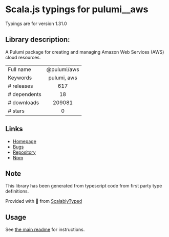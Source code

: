 
# Scala.js typings for pulumi__aws

Typings are for version 1.31.0

## Library description:
A Pulumi package for creating and managing Amazon Web Services (AWS) cloud resources.

|                    |                 |
| ------------------ | :-------------: |
| Full name          | @pulumi/aws |
| Keywords           | pulumi, aws |
| # releases         | 617 |
| # dependents       | 18 |
| # downloads        | 209081 |
| # stars            | 0 |

## Links
- [Homepage](https://pulumi.io)
- [Bugs](https://github.com/pulumi/pulumi-aws/issues)
- [Repository](https://github.com/pulumi/pulumi-aws)
- [Npm](https://www.npmjs.com/package/%40pulumi%2Faws)
    


## Note
This library has been generated from typescript code from first party type definitions.

Provided with :purple_heart: from [ScalablyTyped](https://github.com/oyvindberg/ScalablyTyped)

## Usage
See [the main readme](../../readme.md) for instructions.


